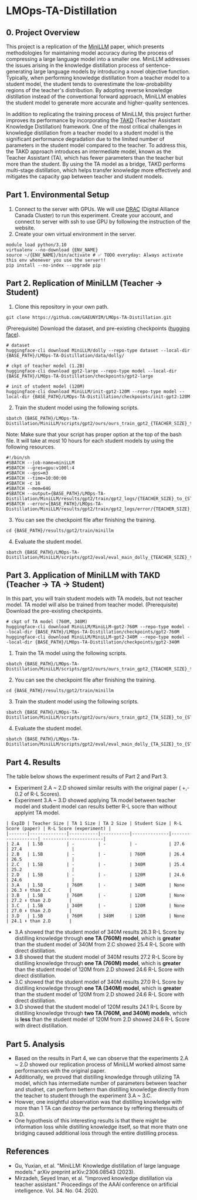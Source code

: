 # LMOps-TA-Distillation

## 0. Project Overview
This project is a replication of the [MiniLLM](https://arxiv.org/abs/2306.08543) paper, which presents methodologies for maintaining model accuracy during the process of compressing a large language model into a smaller one. MiniLLM addresses the issues arising in the knowledge distillation process of sentence-generating large language models by introducing a novel objective function. Typically, when performing knowledge distillation from a teacher model to a student model, the student tends to overestimate the low-probability regions of the teacher's distribution. By adopting reverse knowledge distillation instead of the conventional forward approach, MiniLLM enables the student model to generate more accurate and higher-quality sentences.

In addition to replicating the training process of MiniLLM, this project further improves its performance by incorporating the [TAKD](https://arxiv.org/abs/1902.03393) (Teacher Assistant Knowledge Distillation) framework. One of the most critical challenges in knowledge distillation from a teacher model to a student model is the significant performance degradation due to the limited number of parameters in the student model compared to the teacher. To address this, the TAKD approach introduces an intermediate model, known as the Teacher Assistant (TA), which has fewer parameters than the teacher but more than the student. By using the TA model as a bridge, TAKD performs multi-stage distillation, which helps transfer knowledge more effectively and mitigates the capacity gap between teacher and student models.

## Part 1. Environmental Setup
1. Connect to the server with GPUs.
We will use [DRAC](https://alliancecan.ca/en/search?keywords=ssh) (Digital Alliance Canada Cluster) to run this experiment. Create your account, and connect to server with ssh to use GPU by following the instruction of the website.
2. Create your own virtual environment in the server.
```
module load python/3.10
virtualenv --no-download {ENV_NAME}
source ~/{ENV_NAME}/bin/activate # ✅ TODO everyday: Always activate this env whenever you use the server!!
pip install --no-index --upgrade pip
```

## Part 2. Replication of MiniLLM (Teacher -> Student)
1. Clone this repository in your own path.
```
git clone https://github.com/GAEUNYIM/LMOps-TA-Distillation.git
```
(Prerequisite) Download the dataset, and pre-existing checkpoints ([hugging face](https://huggingface.co/MiniLLM)).
```
# dataset
huggingface-cli download MiniLLM/dolly --repo-type dataset --local-dir {BASE_PATH}/LMOps-TA-Distillation/data/dolly/

# ckpt of teacher model (1.2B)
huggingface-cli download gpt2-large --repo-type model --local-dir {BASE_PATH}/LMOps-TA-Distillation/checkpoints/gpt2-large

# init of student model (120M)
huggingface-cli download MiniLLM/init-gpt2-120M --repo-type model --local-dir {BASE_PATH}/LMOps-TA-Distillation/checkpoints/init-gpt2-120M
```
2. Train the student model using the following scripts. 
```
sbatch {BASE_PATH}/LMOps-TA-Distillation/MiniLLM/scripts/gpt2/ours/ours_train_gpt2_{TEACHER_SIZE}_to_{STUDENT_SIZE}.sh
```
Note: Make sure that your script has proper option at the top of the bash file. It will take at most 10 hours for each student models by using the following resources. 
```
#!/bin/sh
#SBATCH --job-name=miniLLM
#SBATCH --gres=gpu:v100l:4
#SBATCH --qos=m3
#SBATCH --time=10:00:00
#SBATCH -c 16
#SBATCH --mem=64G
#SBATCH --output={BASE_PATH}/LMOps-TA-Distillation/MiniLLM/results/gpt2/train/gpt2_logs/{TEACHER_SIZE}_to_{STUDENT_SIZE}.out 
#SBATCH --error={BASE_PATH}/LMOps-TA-Distillation/MiniLLM/results/gpt2/train/gpt2_logs/error/{TEACHER_SIZE}_to_{STUDENT_SIZE}.out
```
3. You can see the checkpoint file after finishing the training.
```
cd {BASE_PATH}/results/gpt2/train/minillm
```
4. Evaluate the student model.
```
sbatch {BASE_PATH}/LMOps-TA-Distillation/MiniLLM/scripts/gpt2/eval/eval_main_dolly_{TEACHER_SIZE}_to_{STUDENT_SIZE}.sh
```

## Part 3. Application of MiniLLM with TAKD (Teacher -> TA -> Student)
In this part, you will train student models with TA models, but not teacher model. TA model will also be trained from teacher model.
(Prerequisite) Download the pre-existing checkpoints.
```
# ckpt of TA model (760M, 340M)
huggingface-cli download MiniLLM/MiniLLM-gpt2-760M --repo-type model --local-dir {BASE_PATH}/LMOps-TA-Distillation/checkpoints/gpt2-760M
huggingface-cli download MiniLLM/MiniLLM-gpt2-340M --repo-type model --local-dir {BASE_PATH}/LMOps-TA-Distillation/checkpoints/gpt2-340M
```
1. Train the TA model using the following scripts. 
```
sbatch {BASE_PATH}/LMOps-TA-Distillation/MiniLLM/scripts/gpt2/ours/ours_train_gpt2_{TEACHER_SIZE}_to_{TA_SIZE}.sh
```
2. You can see the checkpoint file after finishing the training.
```
cd {BASE_PATH}/results/gpt2/train/minillm
```
3. Train the student model using the following scripts. 
```
sbatch {BASE_PATH}/LMOps-TA-Distillation/MiniLLM/scripts/gpt2/ours/ours_train_gpt2_{TA_SIZE}_to_{STUDENT_SIZE}.sh
``` 
4. Evaluate the student model.
```
sbatch {BASE_PATH}/LMOps-TA-Distillation/MiniLLM/scripts/gpt2/eval/eval_main_dolly_{TA_SIZE}_to_{STUDENT_SIZE}.sh
```
## Part 4. Results
The table below shows the experiment results of Part 2 and Part 3. 
- Experiment 2.A ~ 2.D showed similar results with the original paper ( +,- 0.2 of R-L Scores).
- Experiment 3.A ~ 3.D showed applying TA model between teacher model and student model can results better R-L socre than without applyint TA model.
```
| ExpID | Teacher Size | TA 1 Size | TA 2 Size | Student Size | R-L Score (paper) | R-L Score (experiment) |
|-------|--------------|-----------|-----------|--------------|-------------------| -----------------------|
| 2.A   | 1.5B         | -         | -         | -            | 27.6              | 27.4                   |
| 2.B   | 1.5B         | -         | -         | 760M         | 26.4              | 26.5                   |
| 2.C   | 1.5B         | -         | -         | 340M         | 25.4              | 25.2                   |
| 2.D   | 1.5B         | -         | -         | 120M         | 24.6              | 24.6                   |
| 3.A   | 1.5B         | 760M      | -         | 340M         | None              | 26.3 ⬆️ than 2.C       |
| 3.B   | 1.5B         | 760M      | -         | 120M         | None              | 27.2 ⬆️ than 2.D       |
| 3.C   | 1.5B         | 340M      | -         | 120M         | None              | 27.0 ⬆️ than 2.D       |
| 3.D   | 1.5B         | 760M      | 340M      | 120M         | None              | 24.1 ⬇️ than 2.D       |
```
- 3.A showed that the student model of 340M results 26.3 R-L Score by distilling knowledge through **one TA (760M) model**, which is **greater** than the student model of 340M from 2.C showed 25.4 R-L Score with direct distillation.
- 3.B showed that the student model of 340M results 27.2 R-L Score by distilling knowledge through **one TA (760M) model**, which is **greater** than the student model of 120M from 2.D showed 24.6 R-L Score with direct distillation.
- 3.C showed that the student model of 340M results 27.0 R-L Score by distilling knowledge through **one TA (340M) model**, which is **greater** than the student model of 120M from 2.D showed 24.6 R-L Score with direct distillation.
- 3.D showed that the student model of 120M results 24.1 R-L Score by distilling knowledge through **two TA (760M, and 340M) models**, which is **less** than the student model of 120M from 2.D showed 24.6 R-L Score with direct distillation.
## Part 5. Analysis
- Based on the results in Part 4, we can observe that the experiments 2.A ~ 2.D showed our replication process of MiniLLM worked almost same performances with the original paper.
- Additionally, we proved that distilling knowledge through utilizing TA model, which has intermediate number of parameters between teacher and studnet, can perform bettern than distilling knowledge directly from the teacher to student through the experiment 3.A ~ 3.C.
- Howver, one insightful observation was that distilling knowledge with more than 1 TA can destroy the performance by reffering theresults of 3.D.
- One hypothesis of this interesting results is that there might be information loss while distilling knowledge itself, so that more thatn one bridging caused additional loss through the entire distilling process.

## References
- Gu, Yuxian, et al. "MiniLLM: Knowledge distillation of large language models." arXiv preprint arXiv:2306.08543 (2023).
- Mirzadeh, Seyed Iman, et al. "Improved knowledge distillation via teacher assistant." Proceedings of the AAAI conference on artificial intelligence. Vol. 34. No. 04. 2020.
